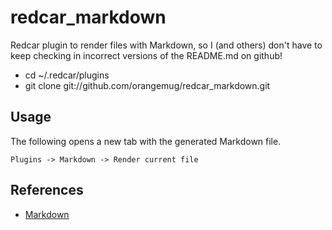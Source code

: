 # redcar_markdown
Redcar plugin to render files with Markdown, so I (and others) don't have to keep checking in incorrect versions of the README.md on github!

 * cd ~/.redcar/plugins
 * git clone git://github.com/orangemug/redcar_markdown.git


## Usage
The following opens a new tab with the generated Markdown file.

    Plugins -> Markdown -> Render current file

## References

 * [Markdown](http://daringfireball.net/projects/markdown/)
